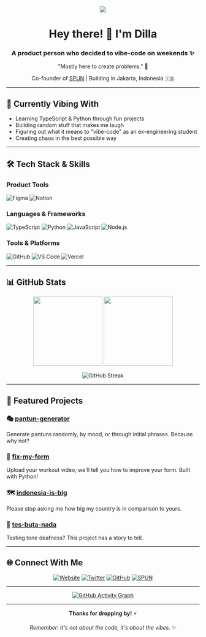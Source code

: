 <div align="center">
  <img src="https://readme-typing-svg.demolab.com/?lines=Product+Person;+Learning+Vibe-Coding+%F0%9F%9A%80;Co-founder+of+SPUN+%F0%9F%8E%89;Just+Here+For+Fun+%F0%9F%A4%9F&font=Fira+Code&center=true&width=380&height=50&duration=4000&pause=1000&vCenter=true&size=30" />
</div>

<h1 align="center">Hey there! 👋 I'm Dilla</h1>

<h3 align="center">A product person who decided to vibe-code on weekends ✨</h3>

<div align="center">
  
  "Mostly here to create problems." 🤪
  
  Co-founder of [SPUN](https://github.com/spunglobal) | Building in Jakarta, Indonesia 🇮🇩
  
</div>

---

## 🎯 Currently Vibing With

- Learning TypeScript & Python through fun projects
- Building random stuff that makes me laugh
- Figuring out what it means to "vibe-code" as an ex-engineering student
- Creating chaos in the best possible way

---

## 🛠️ Tech Stack & Skills

### Product Tools
![Figma](https://img.shields.io/badge/Figma-F24E1E?style=for-the-badge&logo=figma&logoColor=white)
![Notion](https://img.shields.io/badge/Notion-000000?style=for-the-badge&logo=notion&logoColor=white)

### Languages & Frameworks
![TypeScript](https://img.shields.io/badge/TypeScript-007ACC?style=for-the-badge&logo=typescript&logoColor=white)
![Python](https://img.shields.io/badge/Python-3776AB?style=for-the-badge&logo=python&logoColor=white)
![JavaScript](https://img.shields.io/badge/JavaScript-F7DF1E?style=for-the-badge&logo=javascript&logoColor=black)
![Node.js](https://img.shields.io/badge/Node.js-339933?style=for-the-badge&logo=node.js&logoColor=white)

### Tools & Platforms
![GitHub](https://img.shields.io/badge/GitHub-100000?style=for-the-badge&logo=github&logoColor=white)
![VS Code](https://img.shields.io/badge/VS_Code-007ACC?style=for-the-badge&logo=visual-studio-code&logoColor=white)
![Vercel](https://img.shields.io/badge/Vercel-000000?style=for-the-badge&logo=vercel&logoColor=white)

---

## 📊 GitHub Stats

<div align="center">
  
  <img height="180em" src="https://github-readme-stats.vercel.app/api?username=anindilla&show_icons=true&theme=dracula&include_all_commits=true&count_private=true"/>
  
  <img height="180em" src="https://github-readme-stats.vercel.app/api/top-langs/?username=anindilla&layout=compact&langs_count=8&theme=dracula"/>
  
</div>

<div align="center">
  
  ![GitHub Streak](https://github-readme-streak-stats.demolab.com/?user=anindilla&theme=dracula)
  
</div>

---

## 🚀 Featured Projects

### 🎭 [pantun-generator](https://github.com/anindilla/pantun-generator)
Generate pantuns randomly, by mood, or through initial phrases. Because why not?

### 💪 [fix-my-form](https://github.com/anindilla/fix-my-form)
Upload your workout video, we'll tell you how to improve your form. Built with Python!

### 🗺️ [indonesia-is-big](https://github.com/anindilla/indonesia-is-big)
Please stop asking me how big my country is in comparison to yours.

### 🎵 [tes-buta-nada](https://github.com/anindilla/tes-buta-nada)
Testing tone deafness? This project has a story to tell.

---

## 🌐 Connect With Me

<div align="center">
  
  [![Website](https://img.shields.io/badge/Website-anindilla.com-000000?style=for-the-badge&logo=About.me&logoColor=white)](https://anindilla.com)
  [![Twitter](https://img.shields.io/badge/Twitter-1DA1F2?style=for-the-badge&logo=twitter&logoColor=white)](https://x.com/dilleuh)
  [![GitHub](https://img.shields.io/badge/GitHub-100000?style=for-the-badge&logo=github&logoColor=white)](https://github.com/anindilla)
  [![SPUN](https://img.shields.io/badge/SPUN-000000?style=for-the-badge&logo=github&logoColor=white)](https://github.com/spunglobal)
  
</div>

---

<div align="center">
  
  [![GitHub Activity Graph](https://github-readme-activity-graph.vercel.app/graph?username=anindilla&theme=dracula)](https://github.com/ashutosh00710/github-readme-activity-graph)
  
</div>

---

<div align="center">
  
  **Thanks for dropping by!** ⚡
  
  *Remember: It's not about the code, it's about the vibes.* ✨
  
</div>
